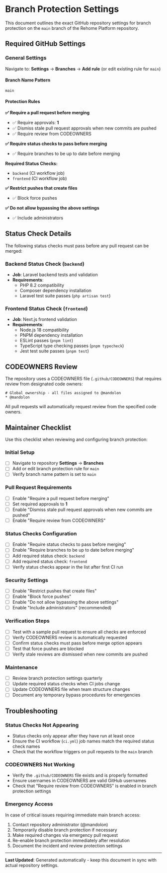 # Branch Protection Settings

This document outlines the exact GitHub repository settings for branch protection on the `main` branch of the Rehome Platform repository.

## Required GitHub Settings

### General Settings

Navigate to: **Settings** → **Branches** → **Add rule** (or edit existing rule for `main`)

#### Branch Name Pattern
```
main
```

#### Protection Rules

**✅ Require a pull request before merging**
- ✅ Require approvals: **1**
- ✅ Dismiss stale pull request approvals when new commits are pushed
- ✅ Require review from CODEOWNERS

**✅ Require status checks to pass before merging**
- ✅ Require branches to be up to date before merging

**Required Status Checks:**
- `backend` (CI workflow job)
- `frontend` (CI workflow job)

**✅ Restrict pushes that create files**
- ✅ Block force pushes

**✅ Do not allow bypassing the above settings**
- ✅ Include administrators

## Status Check Details

The following status checks must pass before any pull request can be merged:

### Backend Status Check (`backend`)
- **Job**: Laravel backend tests and validation
- **Requirements**: 
  - PHP 8.2 compatibility
  - Composer dependency installation
  - Laravel test suite passes (`php artisan test`)

### Frontend Status Check (`frontend`)
- **Job**: Next.js frontend validation
- **Requirements**:
  - Node.js 18 compatibility
  - PNPM dependency installation
  - ESLint passes (`pnpm lint`)
  - TypeScript type checking passes (`pnpm typecheck`)
  - Jest test suite passes (`pnpm test`)

## CODEOWNERS Review

The repository uses a CODEOWNERS file (`.github/CODEOWNERS`) that requires review from designated code owners:

```
# Global ownership - all files assigned to @mandolon
* @mandolon
```

All pull requests will automatically request review from the specified code owners.

## Maintainer Checklist

Use this checklist when reviewing and configuring branch protection:

### Initial Setup
- [ ] Navigate to repository **Settings** → **Branches**
- [ ] Add or edit branch protection rule for `main`
- [ ] Verify branch name pattern is set to `main`

### Pull Request Requirements
- [ ] Enable "Require a pull request before merging"
- [ ] Set required approvals to **1**
- [ ] Enable "Dismiss stale pull request approvals when new commits are pushed"
- [ ] Enable "Require review from CODEOWNERS"

### Status Checks Configuration
- [ ] Enable "Require status checks to pass before merging"
- [ ] Enable "Require branches to be up to date before merging"
- [ ] Add required status check: `backend`
- [ ] Add required status check: `frontend`
- [ ] Verify status checks appear in the list after first CI run

### Security Settings
- [ ] Enable "Restrict pushes that create files"
- [ ] Enable "Block force pushes"
- [ ] Enable "Do not allow bypassing the above settings"
- [ ] Enable "Include administrators" (recommended)

### Verification Steps
- [ ] Test with a sample pull request to ensure all checks are enforced
- [ ] Verify CODEOWNERS review is automatically requested
- [ ] Confirm status checks must pass before merge option appears
- [ ] Test that force pushes are blocked
- [ ] Verify stale reviews are dismissed when new commits are pushed

### Maintenance
- [ ] Review branch protection settings quarterly
- [ ] Update required status checks when CI jobs change
- [ ] Update CODEOWNERS file when team structure changes
- [ ] Document any temporary bypass procedures for emergencies

## Troubleshooting

### Status Checks Not Appearing
- Status checks only appear after they have run at least once
- Ensure the CI workflow (`ci.yml`) job names match the required status check names
- Check that the workflow triggers on pull requests to the `main` branch

### CODEOWNERS Not Working
- Verify the `.github/CODEOWNERS` file exists and is properly formatted
- Ensure usernames in CODEOWNERS are valid GitHub usernames
- Check that "Require review from CODEOWNERS" is enabled in branch protection settings

### Emergency Access
In case of critical issues requiring immediate main branch access:
1. Contact repository administrator (@mandolon)
2. Temporarily disable branch protection if necessary
3. Make required changes via emergency pull request
4. Re-enable branch protection immediately after resolution
5. Document the incident and review protection settings

---

**Last Updated**: Generated automatically - keep this document in sync with actual repository settings.